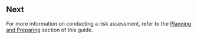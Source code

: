 
## Next


For more information on conducting a risk assessment, refer to the [Planning and Preparing](en/topics/practice-2-planning/0-getting-started/1-intro.md) section of this guide.
